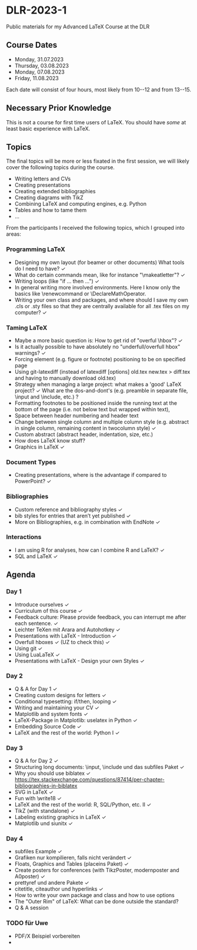 # DLR-2023-1

Public materials for my Advanced LaTeX Course at the DLR


## Course Dates

* Monday, 31.07.2023
* Thursday, 03.08.2023
* Monday, 07.08.2023
* Friday, 11.08.2023

Each date will consist of four hours, most likely from 10--12 and from 13--15.

## Necessary Prior Knowledge

This is not a course for first time users of LaTeX. You should have *some* 
at least basic experience with LaTeX.

## Topics

The final topics will be more or less fixated in the first session, we will
likely cover the following topics during the course.


* Writing letters and CVs
* Creating presentations
* Creating extended bibliographies
* Creating diagrams with TikZ
* Combining LaTeX and computing engines, e.g. Python
* Tables and how to tame them
* ...

From the participants I received the following topics, which I grouped into areas:

### Programming LaTeX

* Designing my own layout (for beamer or other documents) What tools do I need to have? ✓
* What do certain commands mean, like for instance "\makeatletter"? ✓
* Writing loops (like "if ... then ...") ✓
* In general writing more involved environments. Here I know only the basics like 
  \renewcommand or \DeclareMathOperator.
* Writing your own class and packages, and where should I save my own .cls or .sty files 
  so that they are centrally available for all .tex files on my computer? ✓

### Taming LaTeX

* Maybe a more basic question is: How to get rid of "overful \hbox"? ✓
* Is it actually possible to have absolutely no "underfull/overfull hbox" warnings? ✓
* Forcing element (e.g. figure or footnote) positioning to be on specified page
* Using git-latexdiff (instead of latexdiff [options] old.tex new.tex > diff.tex and 
  having to manually download old.tex)
* Strategy when managing a large project: what makes a 'good' LaTeX project? ✓
  What are the dos-and-dont's (e.g. preamble in separate file, \input and \include, etc.) ?
* Formatting footnotes to be positioned inside the running text at the bottom 
  of the page (i.e. not below text but wrapped within text),
* Space between header numbering and header text
* Change between single column and multiple column style (e.g. abstract in 
  single column, remaining content in twocolumn style) ✓
* Custom abstract (abstract header, indentation, size, etc.) 
* How does LaTeX know stuff?
* Graphics in LaTeX ✓

### Document Types

* Creating presentations, where is the advantage if compared to PowerPoint? ✓


### Bibliographies

* Custom reference and bibliography styles ✓
* bib styles for entries that aren’t yet published ✓
* More on Bibliographies, e.g. in combination with EndNote ✓

### Interactions 

* I am using R for analyses, how can I combine R and LaTeX? ✓
* SQL and LaTeX ✓



## Agenda

### Day 1

* Introduce ourselves ✓
* Curriculum of this course ✓
* Feedback culture: Please provide feedback, you can interrupt 
  me after each sentence. ✓
* Leichter TeXen mit Arara and Autohotkey ✓
* Presentations with LaTeX - Introduction ✓
* Overfull hboxes ✓ (UZ to check this) ✓
* Using git ✓
* Using LuaLaTeX ✓
* Presentations with LaTeX - Design your own Styles ✓

### Day 2

* Q & A for Day 1 ✓
* Creating custom designs for letters ✓
* Conditional typesetting: if/then, looping ✓
* Writing and maintaining your CV ✓
* Matplotlib and system fonts ✓
* LaTeX-Package in Matplotlib: uselatex in Python ✓
* Embedding Source Code ✓
* LaTeX and the rest of the world: Python I ✓
 
 
### Day 3

* Q & A for Day 2 ✓
* Structuring long documents: \input, \include und das subfiles Paket ✓
* Why you should use biblatex ✓
  https://tex.stackexchange.com/questions/87414/per-chapter-bibliographies-in-biblatex
* SVG in LaTeX ✓
* Fun with \write18 ✓
* LaTeX and the rest of the world: R, SQL/Python, etc. II ✓
* TikZ (with standalone) ✓
* Labeling existing graphics in LaTeX ✓
* Matplotlib und siunitx ✓


### Day 4

* subfiles Example ✓
* Grafiken nur kompilieren, falls nicht verändert ✓
* Floats, Graphics and Tables (placeins Paket) ✓
* Create posters for conferences (with TikzPoster, modernposter and A0poster) ✓
* prettyref und andere Pakete ✓
* citetitle, citeauthor und hyperlinks ✓
* How to write your own package and class and how to use options 
* The "Outer Rim" of LaTeX: What can be done outside the standard?
* Q & A session



### TODO für Uwe

* PDF/X Beispiel vorbereiten
* 